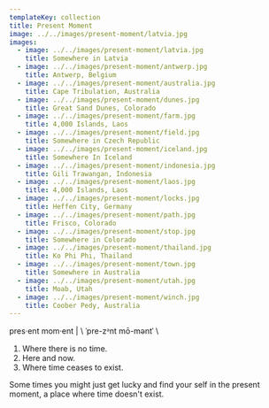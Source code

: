 ```yaml
---
templateKey: collection
title: Present Moment
image: ../../images/present-moment/latvia.jpg
images:
  - image: ../../images/present-moment/latvia.jpg
    title: Somewhere in Latvia
  - image: ../../images/present-moment/antwerp.jpg
    title: Antwerp, Belgium
  - image: ../../images/present-moment/australia.jpg
    title: Cape Tribulation, Australia
  - image: ../../images/present-moment/dunes.jpg
    title: Great Sand Dunes, Colorado
  - image: ../../images/present-moment/farm.jpg
    title: 4,000 Islands, Laos
  - image: ../../images/present-moment/field.jpg
    title: Somewhere in Czech Republic
  - image: ../../images/present-moment/iceland.jpg
    title: Somewhere In Iceland
  - image: ../../images/present-moment/indonesia.jpg
    title: Gili Trawangan, Indonesia
  - image: ../../images/present-moment/laos.jpg
    title: 4,000 Islands, Laos
  - image: ../../images/present-moment/locks.jpg
    title: Heffen City, Germany
  - image: ../../images/present-moment/path.jpg
    title: Frisco, Colorado
  - image: ../../images/present-moment/stop.jpg
    title: Somewhere in Colorado
  - image: ../../images/present-moment/thailand.jpg
    title: Ko Phi Phi, Thailand
  - image: ../../images/present-moment/town.jpg
    title: Somewhere in Australia
  - image: ../../images/present-moment/utah.jpg
    title: Moab, Utah
  - image: ../../images/present-moment/winch.jpg
    title: Coober Pedy, Australia
---    
```


pres·​ent mom·ent | \ ˈpre-zᵊnt mō-məntˈ \

1. Where there is no time.
2. Here and now.
3. Where time ceases to exist.

Some times you might just get lucky and find your self in the present moment, a place where time doesn't exist. 